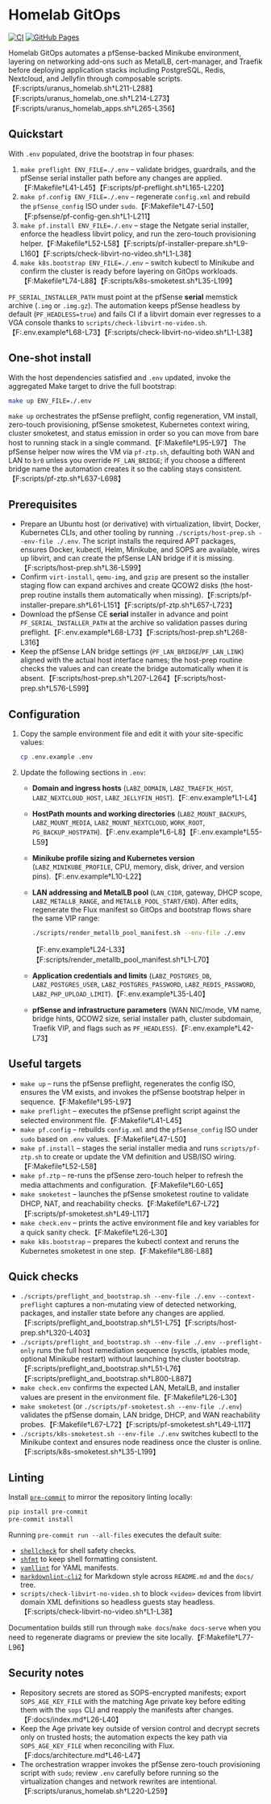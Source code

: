 # Homelab GitOps

[![CI](https://github.com/devadalberto/homelab_gitops/actions/workflows/ci.yml/badge.svg)](https://github.com/devadalberto/homelab_gitops/actions/workflows/ci.yml)
[![GitHub Pages](https://github.com/devadalberto/homelab_gitops/actions/workflows/gh-pages.yml/badge.svg)](https://github.com/devadalberto/homelab_gitops/actions/workflows/gh-pages.yml)

Homelab GitOps automates a pfSense-backed Minikube environment, layering on networking add-ons such as MetalLB, cert-manager, and Traefik before deploying application stacks including PostgreSQL, Redis, Nextcloud, and Jellyfin through composable scripts.【F:scripts/uranus_homelab.sh†L211-L288】【F:scripts/uranus_homelab_one.sh†L214-L273】【F:scripts/uranus_homelab_apps.sh†L265-L356】

## Quickstart

With `.env` populated, drive the bootstrap in four phases:

1. `make preflight ENV_FILE=./.env` – validate bridges, guardrails, and the pfSense serial installer path before any changes are applied.【F:Makefile†L41-L45】【F:scripts/pf-preflight.sh†L165-L220】
2. `make pf.config ENV_FILE=./.env` – regenerate `config.xml` and rebuild the `pfSense_config` ISO under `sudo`.【F:Makefile†L47-L50】【F:pfsense/pf-config-gen.sh†L1-L211】
3. `make pf.install ENV_FILE=./.env` – stage the Netgate serial installer, enforce the headless libvirt policy, and run the zero-touch provisioning helper.【F:Makefile†L52-L58】【F:scripts/pf-installer-prepare.sh†L9-L160】【F:scripts/check-libvirt-no-video.sh†L1-L38】
4. `make k8s.bootstrap ENV_FILE=./.env` – switch kubectl to Minikube and confirm the cluster is ready before layering on GitOps workloads.【F:Makefile†L74-L88】【F:scripts/k8s-smoketest.sh†L35-L199】

`PF_SERIAL_INSTALLER_PATH` must point at the pfSense **serial** memstick archive (`.img` or `.img.gz`). The automation keeps pfSense headless by default (`PF_HEADLESS=true`) and fails CI if a libvirt domain ever regresses to a VGA console thanks to `scripts/check-libvirt-no-video.sh`.【F:.env.example†L68-L73】【F:scripts/check-libvirt-no-video.sh†L1-L38】

## One-shot install

With the host dependencies satisfied and `.env` updated, invoke the aggregated Make target to drive the full bootstrap:

```bash
make up ENV_FILE=./.env
```

`make up` orchestrates the pfSense preflight, config regeneration, VM install, zero-touch provisioning, pfSense smoketest, Kubernetes context wiring, cluster smoketest, and status emission in order so you can move from bare host to running stack in a single command.【F:Makefile†L95-L97】 The pfSense helper now wires the VM via `pf-ztp.sh`, defaulting both WAN and LAN to `br0` unless you override `PF_LAN_BRIDGE`; if you choose a different bridge name the automation creates it so the cabling stays consistent.【F:scripts/pf-ztp.sh†L637-L698】

## Prerequisites

* Prepare an Ubuntu host (or derivative) with virtualization, libvirt, Docker, Kubernetes CLIs, and other tooling by running `./scripts/host-prep.sh --env-file ./.env`. The script installs the required APT packages, ensures Docker, kubectl, Helm, Minikube, and SOPS are available, wires up libvirt, and can create the pfSense LAN bridge if it is missing.【F:scripts/host-prep.sh†L36-L599】
* Confirm `virt-install`, `qemu-img`, and `gzip` are present so the installer staging flow can expand archives and create QCOW2 disks (the host-prep routine installs them automatically when missing).【F:scripts/pf-installer-prepare.sh†L61-L151】【F:scripts/pf-ztp.sh†L657-L723】
* Download the pfSense CE **serial** installer in advance and point `PF_SERIAL_INSTALLER_PATH` at the archive so validation passes during preflight.【F:.env.example†L68-L73】【F:scripts/host-prep.sh†L268-L316】
* Keep the pfSense LAN bridge settings (`PF_LAN_BRIDGE`/`PF_LAN_LINK`) aligned with the actual host interface names; the host-prep routine checks the values and can create the bridge automatically when it is absent.【F:scripts/host-prep.sh†L207-L264】【F:scripts/host-prep.sh†L576-L599】

## Configuration

1. Copy the sample environment file and edit it with your site-specific values:
   
   ```bash
   cp .env.example .env
   ```

2. Update the following sections in `.env`:
   * **Domain and ingress hosts** (`LABZ_DOMAIN`, `LABZ_TRAEFIK_HOST`, `LABZ_NEXTCLOUD_HOST`, `LABZ_JELLYFIN_HOST`).【F:.env.example†L1-L4】
   * **HostPath mounts and working directories** (`LABZ_MOUNT_BACKUPS`, `LABZ_MOUNT_MEDIA`, `LABZ_MOUNT_NEXTCLOUD`, `WORK_ROOT`, `PG_BACKUP_HOSTPATH`).【F:.env.example†L6-L8】【F:.env.example†L55-L59】
   * **Minikube profile sizing and Kubernetes version** (`LABZ_MINIKUBE_PROFILE`, CPU, memory, disk, driver, and version pins).【F:.env.example†L10-L22】
   * **LAN addressing and MetalLB pool** (`LAN_CIDR`, gateway, DHCP scope, `LABZ_METALLB_RANGE`, and `METALLB_POOL_START/END`). After edits, regenerate the Flux manifest so GitOps and bootstrap flows share the same VIP range:
     
     ```bash
     ./scripts/render_metallb_pool_manifest.sh --env-file ./.env
     ```
     【F:.env.example†L24-L33】【F:scripts/render_metallb_pool_manifest.sh†L1-L70】
   * **Application credentials and limits** (`LABZ_POSTGRES_DB`, `LABZ_POSTGRES_USER`, `LABZ_POSTGRES_PASSWORD`, `LABZ_REDIS_PASSWORD`, `LABZ_PHP_UPLOAD_LIMIT`).【F:.env.example†L35-L40】
   * **pfSense and infrastructure parameters** (WAN NIC/mode, VM name, bridge hints, QCOW2 size, serial installer path, cluster subdomain, Traefik VIP, and flags such as `PF_HEADLESS`).【F:.env.example†L42-L73】

## Useful targets

* `make up` – runs the pfSense preflight, regenerates the config ISO, ensures the VM exists, and invokes the pfSense bootstrap helper in sequence.【F:Makefile†L95-L97】
* `make preflight` – executes the pfSense preflight script against the selected environment file.【F:Makefile†L41-L45】
* `make pf.config` – rebuilds `config.xml` and the `pfSense_config` ISO under `sudo` based on `.env` values.【F:Makefile†L47-L50】
* `make pf.install` – stages the serial installer media and runs `scripts/pf-ztp.sh` to create or update the VM definition and USB/ISO wiring.【F:Makefile†L52-L58】
* `make pf.ztp` – re-runs the pfSense zero-touch helper to refresh the media attachments and configuration.【F:Makefile†L60-L65】
* `make smoketest` – launches the pfSense smoketest routine to validate DHCP, NAT, and reachability checks.【F:Makefile†L67-L72】【F:scripts/pf-smoketest.sh†L49-L117】
* `make check.env` – prints the active environment file and key variables for a quick sanity check.【F:Makefile†L26-L30】
* `make k8s.bootstrap` – prepares the kubectl context and reruns the Kubernetes smoketest in one step.【F:Makefile†L86-L88】

## Quick checks

* `./scripts/preflight_and_bootstrap.sh --env-file ./.env --context-preflight` captures a non-mutating view of detected networking, packages, and installer state before any changes are applied.【F:scripts/preflight_and_bootstrap.sh†L51-L75】【F:scripts/host-prep.sh†L320-L403】
* `./scripts/preflight_and_bootstrap.sh --env-file ./.env --preflight-only` runs the full host remediation sequence (sysctls, iptables mode, optional Minikube restart) without launching the cluster bootstrap.【F:scripts/preflight_and_bootstrap.sh†L51-L76】【F:scripts/preflight_and_bootstrap.sh†L800-L887】
* `make check.env` confirms the expected LAN, MetalLB, and installer values are present in the environment file.【F:Makefile†L26-L30】
* `make smoketest` (or `./scripts/pf-smoketest.sh --env-file ./.env`) validates the pfSense domain, LAN bridge, DHCP, and WAN reachability probes.【F:Makefile†L67-L72】【F:scripts/pf-smoketest.sh†L49-L117】
* `./scripts/k8s-smoketest.sh --env-file ./.env` switches kubectl to the Minikube context and ensures node readiness once the cluster is online.【F:scripts/k8s-smoketest.sh†L35-L199】

## Linting

Install [`pre-commit`](https://pre-commit.com/) to mirror the repository linting locally:

```bash
pip install pre-commit
pre-commit install
```

Running `pre-commit run --all-files` executes the default suite:

* [`shellcheck`](https://www.shellcheck.net/) for shell safety checks.
* [`shfmt`](https://github.com/mvdan/sh) to keep shell formatting consistent.
* [`yamllint`](https://yamllint.readthedocs.io/) for YAML manifests.
* [`markdownlint-cli2`](https://github.com/DavidAnson/markdownlint-cli2) for Markdown style across `README.md` and the `docs/` tree.
* `scripts/check-libvirt-no-video.sh` to block `<video>` devices from libvirt domain XML definitions so headless guests stay headless.【F:scripts/check-libvirt-no-video.sh†L1-L38】

Documentation builds still run through `make docs`/`make docs-serve` when you need to regenerate diagrams or preview the site locally.【F:Makefile†L77-L96】

## Security notes

* Repository secrets are stored as SOPS-encrypted manifests; export `SOPS_AGE_KEY_FILE` with the matching Age private key before editing them with the `sops` CLI and reapply the manifests after changes.【F:docs/index.md†L26-L40】
* Keep the Age private key outside of version control and decrypt secrets only on trusted hosts; the automation expects the key path via `SOPS_AGE_KEY_FILE` when reconciling with Flux.【F:docs/architecture.md†L46-L47】
* The orchestration wrapper invokes the pfSense zero-touch provisioning script with `sudo`; review `.env` carefully before running so the virtualization changes and network rewrites are intentional.【F:scripts/uranus_homelab.sh†L220-L259】
